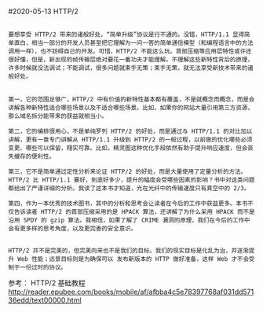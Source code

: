 #2020-05-13 HTTP/2

## 
    要想享受 HTTP/2 带来的诸般好处，“简单升级”协议是行不通的。没错，HTTP/1.1 显得简单直白，相当一部分的开发人员甚至把它理解为一问一答的简单通信模型（和编程语言中的方法调用一样），也不妨碍自己的开发。可惜，HTTP/2 不能这么玩。首部压缩等应用层特性或许还很好懂，但是，新出现的帧传输层绝对要花一番功夫才能理解。不理解这些新特性背后的原理，许多时候就没法调试；不能调试，很多问题就束手无策；束手无策，就无法享受新技术带来的诸般好处。
## 

### 

    第一，它的范围足够广，HTTP/2 中有价值的新特性基本都有覆盖，不是就概念而概念，而是会讲解各种新特性适合哪些场景以及不适合哪些场景。比如，如果你的网站大量引用第三方资源，那么域名拆分能带来的获益就相当小。

    第二，它的编排很用心，不是单纯罗列 HTTP/2 的好处，而是通过与 HTTP/1.1 的对比加以讲解，更有一章专门讲解从 HTTP/1.1 升级到 HTTP/2 的一般过程，以前做的优化哪些必须变更、哪些可以保留，翔实可靠。比如，精灵图这种优化手段依然有助于提升响应速度，但会丧失缓存的便利性。

    第三，它不是简单通过定性分析来论证 HTTP/2 的好处，而是大量使用了定量分析的方法。 HTTP/2 比 HTTP/1.1 要好，到底好多少，提升的幅度会受哪些因素的影响？书中对这类问题都给出了严谨详细的分析。我读了这本书才知道，光在光纤中的传输速度只有真空中的 2/3。

    第四，作为一本优秀的技术图书，其中的分析和思考会让读者在今后的工作中获益更多。本书不仅告诉读者 HTTP/2 的首部压缩采用的是 HPACK 算法，还讲解了为什么采用 HPACK 而不是沿用 SPDY 的 gzip 算法。我相信，如果了解了 CRIME 漏洞的原理，我们在今后的工作中会有更多样的思考角度，以及更完善的安全意识。


    HTTP/2 并不是完美的，但完美向来也不是我们的目标。我们的现实目标是化乱为治，并逐渐提升 Web 性能；远景目标则是为确保可以 发布新版本的 HTTP 做好准备，这样 Web 才不会受制于一份过时的协议。


    



参考：
      HTTP/2 基础教程
      http://reader.epubee.com/books/mobile/af/afbba4c5e78397768af031dd57136edd/text00000.html
 
    